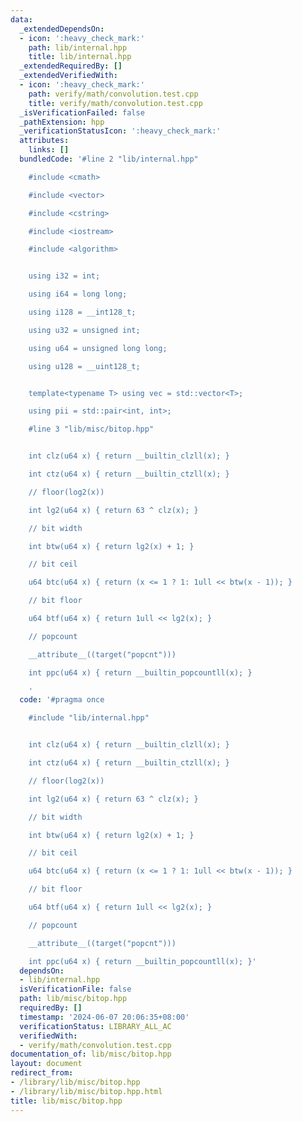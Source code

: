 ```yaml
---
data:
  _extendedDependsOn:
  - icon: ':heavy_check_mark:'
    path: lib/internal.hpp
    title: lib/internal.hpp
  _extendedRequiredBy: []
  _extendedVerifiedWith:
  - icon: ':heavy_check_mark:'
    path: verify/math/convolution.test.cpp
    title: verify/math/convolution.test.cpp
  _isVerificationFailed: false
  _pathExtension: hpp
  _verificationStatusIcon: ':heavy_check_mark:'
  attributes:
    links: []
  bundledCode: '#line 2 "lib/internal.hpp"

    #include <cmath>

    #include <vector>

    #include <cstring>

    #include <iostream>

    #include <algorithm>


    using i32 = int;

    using i64 = long long;

    using i128 = __int128_t;

    using u32 = unsigned int;

    using u64 = unsigned long long;

    using u128 = __uint128_t;


    template<typename T> using vec = std::vector<T>;

    using pii = std::pair<int, int>;

    #line 3 "lib/misc/bitop.hpp"


    int clz(u64 x) { return __builtin_clzll(x); }

    int ctz(u64 x) { return __builtin_ctzll(x); }

    // floor(log2(x))

    int lg2(u64 x) { return 63 ^ clz(x); }

    // bit width

    int btw(u64 x) { return lg2(x) + 1; }

    // bit ceil

    u64 btc(u64 x) { return (x <= 1 ? 1: 1ull << btw(x - 1)); }

    // bit floor

    u64 btf(u64 x) { return 1ull << lg2(x); }

    // popcount

    __attribute__((target("popcnt")))

    int ppc(u64 x) { return __builtin_popcountll(x); }

    '
  code: '#pragma once

    #include "lib/internal.hpp"


    int clz(u64 x) { return __builtin_clzll(x); }

    int ctz(u64 x) { return __builtin_ctzll(x); }

    // floor(log2(x))

    int lg2(u64 x) { return 63 ^ clz(x); }

    // bit width

    int btw(u64 x) { return lg2(x) + 1; }

    // bit ceil

    u64 btc(u64 x) { return (x <= 1 ? 1: 1ull << btw(x - 1)); }

    // bit floor

    u64 btf(u64 x) { return 1ull << lg2(x); }

    // popcount

    __attribute__((target("popcnt")))

    int ppc(u64 x) { return __builtin_popcountll(x); }'
  dependsOn:
  - lib/internal.hpp
  isVerificationFile: false
  path: lib/misc/bitop.hpp
  requiredBy: []
  timestamp: '2024-06-07 20:06:35+08:00'
  verificationStatus: LIBRARY_ALL_AC
  verifiedWith:
  - verify/math/convolution.test.cpp
documentation_of: lib/misc/bitop.hpp
layout: document
redirect_from:
- /library/lib/misc/bitop.hpp
- /library/lib/misc/bitop.hpp.html
title: lib/misc/bitop.hpp
---
```

